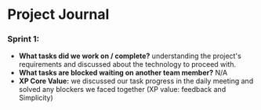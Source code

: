 # Project Journal


### Sprint 1:
-  **What tasks did we work on / complete?** understanding the project's requirements and discussed about the technology to proceed with.
-  **What tasks are blocked waiting on another team member?** N/A
-  **XP Core Value:** we discussed our task progress in the daily meeting and solved any blockers we faced together (XP value: feedback and Simplicity)





















